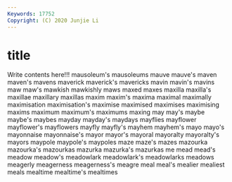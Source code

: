 ```yaml
---
Keywords: 17752
Copyright: (C) 2020 Junjie Li
---
```


# title

Write contents here!!!
mausoleum's 
mausoleums 
mauve 
mauve's 
maven 
maven's 
mavens 
maverick
maverick's 
mavericks 
mavin 
mavin's 
mavins 
maw 
maw's 
mawkish 
mawkishly 
maws
maxed 
maxes 
maxilla 
maxilla's 
maxillae 
maxillary 
maxillas 
maxim 
maxim's 
maxima
maximal 
maximally 
maximisation 
maximisation's 
maximise 
maximised 
maximises 
maximising 
maxims 
maximum
maximum's 
maximums 
maxing 
may 
may's 
maybe 
maybe's 
maybes 
mayday 
mayday's
maydays 
mayflies 
mayflower 
mayflower's 
mayflowers 
mayfly 
mayfly's 
mayhem 
mayhem's 
mayo
mayo's 
mayonnaise 
mayonnaise's 
mayor 
mayor's 
mayoral 
mayoralty 
mayoralty's 
mayors 
maypole
maypole's 
maypoles 
maze 
maze's 
mazes 
mazourka 
mazourka's 
mazourkas 
mazurka 
mazurka's
mazurkas 
me 
mead 
mead's 
meadow 
meadow's 
meadowlark 
meadowlark's 
meadowlarks 
meadows
meagerly 
meagerness 
meagerness's 
meagre 
meal 
meal's 
mealier 
mealiest 
meals 
mealtime
mealtime's 
mealtimes 
